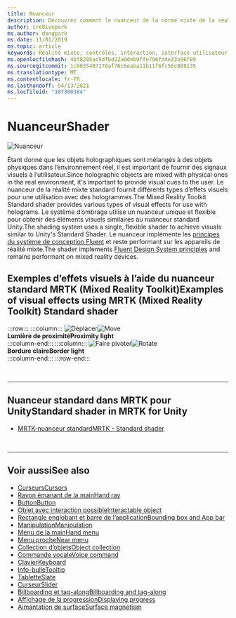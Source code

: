 ```yaml
---
title: Nuanceur
description: Découvrez comment le nuanceur de la norme mixte de la réalité fournit différents types d’effets visuels qui peuvent être utilisés avec des hologrammes dans vos applications de réalité mixte.
author: cre8ivepark
ms.author: dongpark
ms.date: 11/01/2019
ms.topic: article
keywords: Réalité mixte, contrôles, interaction, interface utilisateur, expérience utilisateur, nuanceur, casque de réalité mixte, casque de réalité mixte, casque de réalité virtuelle, HoloLens, MRTK, boîte à outils de réalité mixte, effets visuels
ms.openlocfilehash: 4bf8205ac9dfbd22a0deb9ffe796fd4e33a96f89
ms.sourcegitcommit: 1c9035487270af76c6eaba11b11f6fc56c008135
ms.translationtype: MT
ms.contentlocale: fr-FR
ms.lasthandoff: 04/13/2021
ms.locfileid: "107300384"
---
```

# <a name="shader"></a><span data-ttu-id="5c51f-104">Nuanceur</span><span class="sxs-lookup"><span data-stu-id="5c51f-104">Shader</span></span>

![Nuanceur](images/UX_Hero_StandardShader.jpg)

<span data-ttu-id="5c51f-106">Étant donné que les objets holographiques sont mélangés à des objets physiques dans l’environnement réel, il est important de fournir des signaux visuels à l’utilisateur.</span><span class="sxs-lookup"><span data-stu-id="5c51f-106">Since holographic objects are mixed with physical ones in the real environment, it's important to provide visual cues to the user.</span></span> <span data-ttu-id="5c51f-107">Le nuanceur de la réalité mixte standard fournit différents types d’effets visuels pour une utilisation avec des hologrammes.</span><span class="sxs-lookup"><span data-stu-id="5c51f-107">The Mixed Reality Toolkit Standard shader provides various types of visual effects for use with holograms.</span></span> <span data-ttu-id="5c51f-108">Le système d’ombrage utilise un nuanceur unique et flexible pour obtenir des éléments visuels similaires au nuanceur standard Unity.</span><span class="sxs-lookup"><span data-stu-id="5c51f-108">The shading system uses a single, flexible shader to achieve visuals similar to Unity's Standard Shader.</span></span> <span data-ttu-id="5c51f-109">Le nuanceur implémente les [principes du système de conception Fluent](https://www.microsoft.com/design/fluent/#/) et reste performant sur les appareils de réalité mixte.</span><span class="sxs-lookup"><span data-stu-id="5c51f-109">The shader implements [Fluent Design System principles](https://www.microsoft.com/design/fluent/#/) and remains performant on mixed reality devices.</span></span>
<br>

## <a name="examples-of-visual-effects-using-mrtk-mixed-reality-toolkit-standard-shader"></a><span data-ttu-id="5c51f-110">Exemples d’effets visuels à l’aide du nuanceur standard MRTK (Mixed Reality Toolkit)</span><span class="sxs-lookup"><span data-stu-id="5c51f-110">Examples of visual effects using MRTK (Mixed Reality Toolkit) Standard shader</span></span> 
:::row:::
    :::column:::
       <span data-ttu-id="5c51f-111">![Déplacer](images/UX_Button_Affordance_ProximityLight.jpg)</span><span class="sxs-lookup"><span data-stu-id="5c51f-111">![Move](images/UX_Button_Affordance_ProximityLight.jpg)</span></span><br>
       <span data-ttu-id="5c51f-112">**Lumière de proximité**</span><span class="sxs-lookup"><span data-stu-id="5c51f-112">**Proximity light**</span></span><br>
    :::column-end:::
    :::column:::
       <span data-ttu-id="5c51f-113">![Faire pivoter](images/UX_Button_Affordance_FocusHighlight.jpg)</span><span class="sxs-lookup"><span data-stu-id="5c51f-113">![Rotate](images/UX_Button_Affordance_FocusHighlight.jpg)</span></span><br>
        <span data-ttu-id="5c51f-114">**Bordure claire**</span><span class="sxs-lookup"><span data-stu-id="5c51f-114">**Border light**</span></span><br>
    :::column-end:::
:::row-end:::

<br>

---

## <a name="standard-shader-in-mrtk-for-unity"></a><span data-ttu-id="5c51f-115">Nuanceur standard dans MRTK pour Unity</span><span class="sxs-lookup"><span data-stu-id="5c51f-115">Standard shader in MRTK for Unity</span></span>

* [<span data-ttu-id="5c51f-116">MRTK-nuanceur standard</span><span class="sxs-lookup"><span data-stu-id="5c51f-116">MRTK - Standard shader</span></span>](https://docs.microsoft.com/windows/mixed-reality/mrtk-unity/features/rendering/mrtk-standard-shader)

<br>

---

## <a name="see-also"></a><span data-ttu-id="5c51f-117">Voir aussi</span><span class="sxs-lookup"><span data-stu-id="5c51f-117">See also</span></span>

* [<span data-ttu-id="5c51f-118">Curseurs</span><span class="sxs-lookup"><span data-stu-id="5c51f-118">Cursors</span></span>](cursors.md)
* [<span data-ttu-id="5c51f-119">Rayon émanant de la main</span><span class="sxs-lookup"><span data-stu-id="5c51f-119">Hand ray</span></span>](point-and-commit.md)
* [<span data-ttu-id="5c51f-120">Button</span><span class="sxs-lookup"><span data-stu-id="5c51f-120">Button</span></span>](button.md)
* [<span data-ttu-id="5c51f-121">Objet avec interaction possible</span><span class="sxs-lookup"><span data-stu-id="5c51f-121">Interactable object</span></span>](interactable-object.md)
* [<span data-ttu-id="5c51f-122">Rectangle englobant et barre de l’application</span><span class="sxs-lookup"><span data-stu-id="5c51f-122">Bounding box and App bar</span></span>](app-bar-and-bounding-box.md)
* [<span data-ttu-id="5c51f-123">Manipulation</span><span class="sxs-lookup"><span data-stu-id="5c51f-123">Manipulation</span></span>](direct-manipulation.md)
* [<span data-ttu-id="5c51f-124">Menu de la main</span><span class="sxs-lookup"><span data-stu-id="5c51f-124">Hand menu</span></span>](hand-menu.md)
* [<span data-ttu-id="5c51f-125">Menu proche</span><span class="sxs-lookup"><span data-stu-id="5c51f-125">Near menu</span></span>](near-menu.md)
* [<span data-ttu-id="5c51f-126">Collection d’objets</span><span class="sxs-lookup"><span data-stu-id="5c51f-126">Object collection</span></span>](object-collection.md)
* [<span data-ttu-id="5c51f-127">Commande vocale</span><span class="sxs-lookup"><span data-stu-id="5c51f-127">Voice command</span></span>](voice-input.md)
* [<span data-ttu-id="5c51f-128">Clavier</span><span class="sxs-lookup"><span data-stu-id="5c51f-128">Keyboard</span></span>](keyboard.md)
* [<span data-ttu-id="5c51f-129">Info-bulle</span><span class="sxs-lookup"><span data-stu-id="5c51f-129">Tooltip</span></span>](tooltip.md)
* [<span data-ttu-id="5c51f-130">Tablette</span><span class="sxs-lookup"><span data-stu-id="5c51f-130">Slate</span></span>](slate.md)
* [<span data-ttu-id="5c51f-131">Curseur</span><span class="sxs-lookup"><span data-stu-id="5c51f-131">Slider</span></span>](slider.md)
* [<span data-ttu-id="5c51f-132">Billboarding et tag-along</span><span class="sxs-lookup"><span data-stu-id="5c51f-132">Billboarding and tag-along</span></span>](billboarding-and-tag-along.md)
* [<span data-ttu-id="5c51f-133">Affichage de la progression</span><span class="sxs-lookup"><span data-stu-id="5c51f-133">Displaying progress</span></span>](progress.md)
* [<span data-ttu-id="5c51f-134">Aimantation de surface</span><span class="sxs-lookup"><span data-stu-id="5c51f-134">Surface magnetism</span></span>](surface-magnetism.md)
